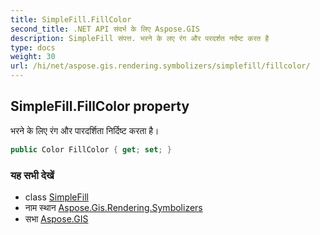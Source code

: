 ```yaml
---
title: SimpleFill.FillColor
second_title: .NET API संदर्भ के लिए Aspose.GIS
description: SimpleFill संपत्त. भरने के लए रंग और परदर्शत नर्दष्ट करत है
type: docs
weight: 30
url: /hi/net/aspose.gis.rendering.symbolizers/simplefill/fillcolor/
---
```

## SimpleFill.FillColor property

भरने के लिए रंग और पारदर्शिता निर्दिष्ट करता है।

```csharp
public Color FillColor { get; set; }
```

### यह सभी देखें

* class [SimpleFill](../)
* नाम स्थान [Aspose.Gis.Rendering.Symbolizers](../../simplefill/)
* सभा [Aspose.GIS](../../../)


